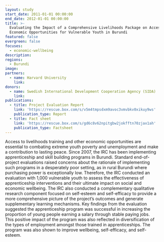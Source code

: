 ```yaml
---
layout: study
start_date: 2011-01-01 00:00:00
end_date: 2012-01-01 00:00:00
title: >-
  Evaluating the Impact of a Comprehensive Livelihoods Package on Access to
  Economic Opportunities for Vulnerable Youth in Burundi
featured: false
evergreen: false
focuses:
  - economic-wellbeing
description:
regions:
  - Burundi
image:
partners:
  - name: Harvard University
    link:
donors:
  - name: Swedish International Development Cooperation Agency (SIDA)
    link:
publications:
  - title: Project Evaluation Report
    link: 'https://rescue.box.com/s/v5m4tmpsdxm9avoc3vmvbkv0xikuy9ws'
    publication_type: Report
  - title: Fact sheet
    link: 'https://rescue.box.com/s/gd6c8v62npitgbw2jokfftn70zjax1ah'
    publication_type: Factsheet
---
```


Access to livelihoods training and other economic opportunities are essential to combating extreme youth poverty and unemployment and make a contribution to lasting peace. Since 2007, the IRC has been implementing apprenticeship and skill building programs in Burundi. Standard end-of-project evaluations raised concerns about the rationale of implementing such programs in a desperately poor setting, as in rural Burundi where purchasing power is exceptionally low. Therefore, the IRC conducted an evaluation with 1,000 vulnerable youth to assess the effectiveness of apprenticeship interventions and their ultimate impact on social and economic wellbeing. The IRC also conducted a complementary qualitative research component focused on self-esteem and self-efficacy to provide a more comprehensive picture of the project’s outcomes and generate supplementary learning mechanisms. Key findings from the evaluation suggested the apprenticeship program was successful in increasing the proportion of young people earning a salary through stable paying jobs. This positive impact of the program was also reflected in diversification of the types of employment amongst those trained in apprenticeships. The program was also shown to improve wellbeing, self-efficacy, and self-esteem.